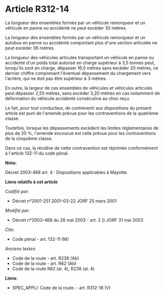 # Article R312-14

La longueur des ensembles formés par un véhicule remorqueur et un véhicule en panne ou accidenté ne peut excéder 30 mètres.

La longueur des ensembles formés par un véhicule remorqueur et un autobus en panne ou accidenté comportant plus d'une section
articulée ne peut excéder 36 mètres.

La longueur des véhicules articulés transportant un véhicule en panne ou accidenté d'un poids total autorisé en charge
supérieur à 3,5 tonnes peut, lorsqu'ils sont en charge, dépasser 16,5 mètres sans excéder 20 mètres, ce dernier chiffre
comprenant l'éventuel dépassement du chargement vers l'arrière, qui ne doit pas être supérieur à 3 mètres.

En outre, la largeur de ces ensembles de véhicules et véhicules articulés peut dépasser 2,55 mètres, sans excéder 3,20 mètres
en cas notamment de déformation du véhicule accidenté consécutive au choc reçu.

Le fait, pour tout conducteur, de contrevenir aux dispositions du présent article est puni de l'amende prévue pour les
contraventions de la quatrième classe.

Toutefois, lorsque les dépassements excèdent les limites réglementaires de plus de 20 %, l'amende encourue est celle prévue
pour les contraventions de la cinquième classe.

Dans ce cas, la récidive de cette contravention est réprimée conformément à l'article 132-11 du code pénal.

**Nota:**

Décret 2003-468 art. 4 : Dispositions applicables à Mayotte.

**Liens relatifs à cet article**

_Codifié par_:

  - Décret n°2001-251 2001-03-22 JORF 25 mars 2001

_Modifié par_:

  - Décret n°2003-468 du 28 mai 2003 - art. 2 () JORF 31 mai 2003

_Cite_:

  - Code pénal - art. 132-11 (M)

_Anciens textes_:

  - Code de la route - art. R238 (Ab)
  - Code de la route - art. R62 (Ab)
  - Code de la route R62 (al. 4), R238 (al. 4)

**Liens**:

  - SPEC_APPLI: Code de la route. - art. R312-18 (V)
